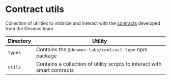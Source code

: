 # Contract utils
Collection of utilities to initialize and interact with the [contracts](https://github.com/desmos-labs/desmos-contracts) 
developed from the Desmos team.  

| Directory | Utility                                               |
|-----------|-------------------------------------------------------|
| `types`   | Contains the `@desmos-labs/contract-type` npm package |
| `utils`   | Contains a collection of utility scripts to interact with smart contracts |
